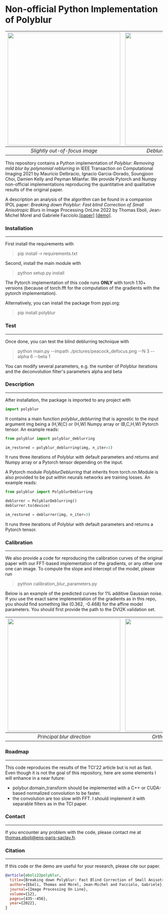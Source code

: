 # Non-official Python Implementation of Polyblur

| <img src="./pictures/peacock_defocus.png" width="360px"/> | <img src="results/peacock_restored_alpha_6_beta_1.png" width="360px"/> |
|:------------------------------------------------:|:----------------------------------------------------------------------:|
|        <i>Slightly out-of-focus image</i>        |                 <i>Deblurred result with Polyblur</i>                  |

This repository contains a Python implementation of *Polyblur: Removing mild blur by polynomial reblurring* in
IEEE Transaction on Computational Imaging 2021 by Mauricio Delbracio, Ignacio Garcia-Dorado, Soungjoon Choi, 
Damien Kelly and Peyman Milanfar. We provide Pytorch and Numpy non-official implementations reproducing the quantitative
and qualitative results of the original paper.

A description an analysis of the algorithm can be found in a companion IPOL paper:
*Breaking down Polyblur: Fast blind Correction of Small Anisotropic Blurs* in Image Processing OnLine 2022 by Thomas Eboli, 
Jean-Michel Morel and Gabriele Facciolo.<a href="http://www.ipol.im/pub/art/2022/405/">[paper]</a>
<a href="https://ipolcore.ipol.im/demo/clientApp/demo.html?id=405">[demo]</a>.


### Installation
----------

First install the requirements with
> pip install -r requirements.txt

Second, install the main module with
> python setup.py install

The Pytorch implementation of this code runs **ONLY** with torch 1.10+ 
versions (because of torch.fft for the computation of the gradients with the pytorch implementation).

Alternatively, you can install the package from pypi.org:
> pip install polyblur

### Test
----------


Once done, you can test the blind deblurring technique with
> python main.py --impath ./pictures/peacock_defocus.png --N 3 --alpha 6 --beta 1

You can modify several parameters, e.g. the number of Polyblur iterations and
the deconvolution filter's parameters alpha and beta


### Description
----------

After installation, the package is imported to any project with
```python
import polyblur
```

It contains a main function *polyblur_deblurring* that is agnostic to the input argument img being a (H,W,C) or (H,W) Numpy array or (B,C,H,W) Pytorch tensor. An example reads:
```python
from polyblur import polyblur_deblurring

im_restored = polyblur_deblurring(img, n_iter=3)
```
It runs three iterations of Polyblur with default parameters and returns and Numpy array or a Pytorch tensor depending on the input.


A Pytorch module *PolyblurDeblurring* that inherits from torch.nn.Module is also provided to be put within neurals networks are training losses. 
An example reads:
```python 
from polyblur import PolyblurDeblurring

deblurrer = PolyblurDeblurring()
deblurrer.to(device)

im_restored = deblurrer(img, n_iter=3)
```
It runs three iterations of Polyblur with default parameters and returns a Pytorch tensor.



### Calibration
----------

We also provide a code for reproducing the calibration curves of the original paper with our FFT-based implementation of 
the gradients, or any other one one can image. To compute the slope and intercept 
of the model, please run
> python calibration_blur_parameters.py

Below is an example of the predicted curves for 1% additive Gaussian noise. If you use the exact same implementation 
of the gradients as in this repo, you should find something  like (0.362, -0.468) for the affine model parameters.
You should first provide the path
to the DVI2K validation set.

| <img src="./results/calibration_normal_0.01.jpg" width="360px"/> | <img src="results/calibration_orthogonal_0.01.jpg" width="360px"/> |
|:----------------------------------------------------------------:|:------------------------------------------------------------------:|
|                 <i>Principal blur direction</i>                  |                  <i>Orthogonal blur direction</i>                  |


### Roadmap
----------

This code reproduces the results of the TCI'22 article but is not as fast. Even though it is not the
goal of this repository, here are some elements I will enhance in a near future:
* polybur.domain_transform should be implemented with a C++ or CUDA-based normalized convolution to be faster.
* the convolution are too slow with FFT. I should implement it with separable filters as in the TCI paper.


### Contact 
----------

If you encounter any problem with the code, please contact me at <thomas.eboli@ens-paris-saclay.fr>.


### Citation
----------

If this code or the demo are useful for your research, please cite our paper.

```BibTex
@article{eboli22polyblur,
  title={Breaking down Polyblur: Fast Blind Correction of Small Anisotropic Blurs},
  author={Eboli, Thomas and Morel, Jean-Michel and Facciolo, Gabriele},
  journal={Image Processing On Line},
  volume={12},
  pages={435--456},
  year={2022},
}
```
